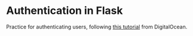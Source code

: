 # Authentication in Flask
Practice for authenticating users, following [this tutorial](https://www.digitalocean.com/community/tutorials/how-to-add-authentication-to-your-app-with-flask-login) from DigitalOcean.
